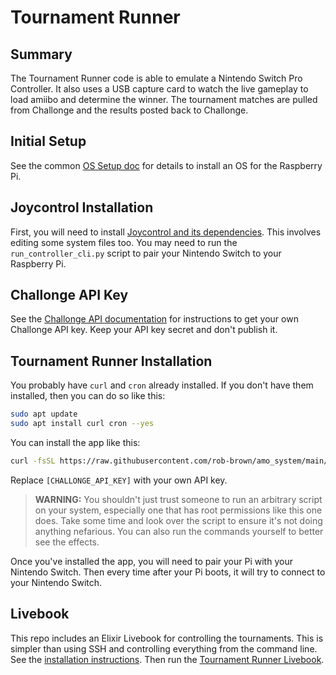 # Tournament Runner

## Summary

The Tournament Runner code is able to emulate a Nintendo Switch Pro Controller. It
also uses a USB capture card to watch the live gameplay to load amiibo and determine
the winner. The tournament matches are pulled from Challonge and the results posted
back to Challonge.

## Initial Setup

See the common [OS Setup doc](../../docs/os-setup.markdown) for details to
install an OS for the Raspberry Pi.

## Joycontrol Installation

First, you will need to install
[Joycontrol and its dependencies](https://github.com/poohl/joycontrol).
This involves editing some system files too. You may need to run the
`run_controller_cli.py` script to pair your Nintendo Switch to your Raspberry Pi.

## Challonge API Key

See the [Challonge API documentation](https://api.challonge.com/v1) for instructions
to get your own Challonge API key. Keep your API key secret and don't publish it.

## Tournament Runner Installation

You probably have `curl` and `cron` already installed. If you don't have them
installed, then you can do so like this:

```bash
sudo apt update
sudo apt install curl cron --yes
```

You can install the app like this:

```bash
curl -fsSL https://raw.githubusercontent.com/rob-brown/amo_system/main/apps/tournement_runner/install.sh | bash -s -- [CHALLONGE_API_KEY]
```

Replace `[CHALLONGE_API_KEY]` with your own API key.

> **WARNING:** You shouldn't just trust someone to run an arbitrary script on your
system, especially one that has root permissions like this one does. Take some
time and look over the script to ensure it's not doing anything nefarious. You
can also run the commands yourself to better see the effects.

Once you've installed the app, you will need to pair your Pi with your Nintendo
Switch. Then every time after your Pi boots, it will try to connect to your
Nintendo Switch.

## Livebook

This repo includes an Elixir Livebook for controlling the tournaments. This is
simpler than using SSH and controlling everything from the command line. See the
[installation instructions](../../notebooks/README.md). Then run the [Tournament
Runner Livebook](../../notebooks/tournament_runner.livemd).

